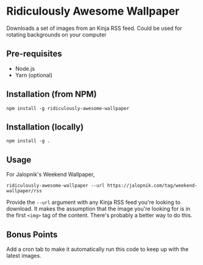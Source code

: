 # Ridiculously Awesome Wallpaper
Downloads a set of images from an Kinja RSS feed. Could be used for rotating backgrounds on your computer

## Pre-requisites
* Node.js
* Yarn (optional)

## Installation (from NPM)
`npm install -g ridiculously-awesome-wallpaper`

## Installation (locally)
`npm install -g .`

## Usage
For Jalopnik's Weekend Wallpaper,
```
ridiculously-awesome-wallpaper --url https://jalopnik.com/tag/weekend-wallpaper/rss
```

Provide the `--url` argument with any Kinja RSS feed you're looking to download. It makes the assumption that the image you're looking for is in the first `<img>` tag of the content. There's probably a better way to do this.

## Bonus Points
Add a cron tab to make it automatically run this code to keep up with the latest images. 